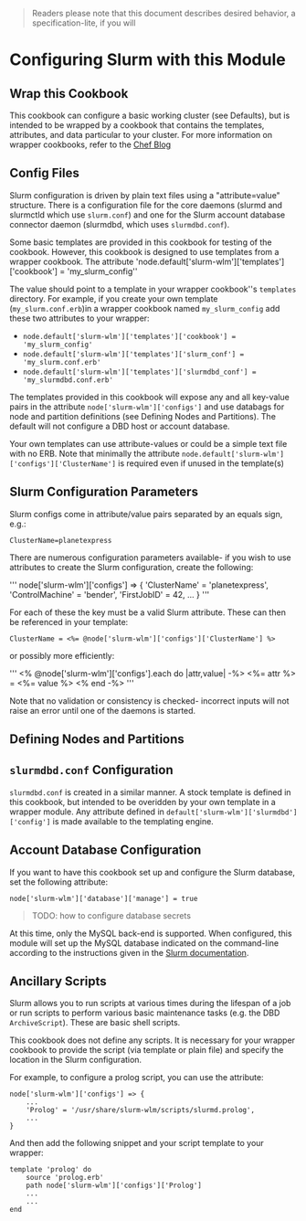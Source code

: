 > Readers please note that this document describes desired behavior, a
> specification-lite, if you will

# Configuring Slurm with this Module

## Wrap this Cookbook

This cookbook can configure a basic working cluster (see Defaults), but is
intended to be wrapped by a cookbook that contains the templates, attributes,
and data particular to your cluster.  For more information on wrapper
cookbooks, refer to the [Chef Blog](https://www.chef.io/blog/2013/12/03/doing-wrapper-cookbooks-right/)

## Config Files

Slurm configuration is driven by plain text files using a "attribute=value"
structure.  There is a configuration file for the core daemons (slurmd and
slurmctld which use `slurm.conf`) and one for the Slurm account database
connector daemon (slurmdbd, which uses `slurmdbd.conf`). 

Some basic templates are provided in this cookbook for testing of the cookbook. However, this cookbook is designed to use templates from a wrapper cookbook.  The attribute 'node.default['slurm-wlm']['templates']['cookbook'] = 'my_slurm_config''

The value should point to a template in your wrapper cookbook''s `templates`
directory. For example, if you create your own template (`my_slurm.conf.erb`)in
a wrapper cookbook named `my_slurm_config` add these two attributes to your
wrapper:

  - `node.default['slurm-wlm']['templates']['cookbook'] = 'my_slurm_config'`
  - `node.default['slurm-wlm']['templates']['slurm_conf'] = 'my_slurm.conf.erb'`
  - `node.default['slurm-wlm']['templates']['slurmdbd_conf'] = 'my_slurmdbd.conf.erb'`

The templates provided in this cookbook will expose any and all key-value pairs
in the attribute `node['slurm-wlm']['configs']` and use databags for node and
partition definitions (see Defining Nodes and Partitions).  The default will
not configure a DBD host or account database.

Your own templates can use attribute-values or could be a simple text file with
no ERB.  Note that minimally the attribute
`node.default['slurm-wlm']['configs']['ClusterName']` is required even if
unused in the template(s)

## Slurm Configuration Parameters

Slurm configs come in attribute/value pairs separated by an equals sign, e.g.:

    ClusterName=planetexpress

There are numerous configuration parameters available- if you wish to use attributes to create the Slurm configuration, create the following:

'''
node['slurm-wlm']['configs'] => {
    'ClusterName' = 'planetexpress',
    'ControlMachine' = 'bender',
    'FirstJobID' = 42,
    ...
}
'''

For each of these the key must be a valid Slurm attribute.  These can then be referenced in your template:

    ClusterName = <%= @node['slurm-wlm']['configs']['ClusterName'] %>
    
or possibly more efficiently:

'''
<% @node['slurm-wlm']['configs'].each do |attr,value| -%> 
<%= attr %> = <%= value %>
<% end -%>
'''

Note that no validation or consistency is checked- incorrect inputs will not raise an error until one of the daemons is started.

## Defining Nodes and Partitions


## `slurmdbd.conf` Configuration

`slurmdbd.conf` is created in a similar manner.  A stock template is defined in this cookbook, but intended to be overidden by your own template in a wrapper module.  Any attribute defined in `default['slurm-wlm']['slurmdbd']['config']` is made available to the templating engine.

## Account Database Configuration

If you want to have this cookbook set up and configure the Slurm database, set
the following attribute:

    node['slurm-wlm']['database']['manage'] = true

> TODO: how to configure database secrets

At this time, only the MySQL back-end is supported.  When configured, this
module will set up the MySQL database indicated on the command-line according
to the instructions given in the [Slurm
documentation](http://slurm.schedmd.com/accounting.html).

## Ancillary Scripts

Slurm allows you to run scripts at various times during the lifespan of a job
or run scripts to perform various basic maintenance tasks (e.g. the DBD
`ArchiveScript`).  These are basic shell scripts.

This cookbook does not define any scripts.  It is necessary for your wrapper
cookbook to provide the script (via template or plain file) and specify the
location in the Slurm configuration.

For example, to configure a prolog script, you can use the attribute:

    node['slurm-wlm']['configs'] => {
        ...
        'Prolog' = '/usr/share/slurm-wlm/scripts/slurmd.prolog',
        ...
    }

And then add the following snippet and your script template to your wrapper:

    template 'prolog' do
        source 'prolog.erb'
        path node['slurm-wlm']['configs']['Prolog']
        ...
        ...
    end


